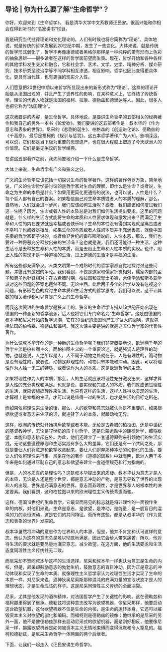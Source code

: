 ## 导论 | 你为什么要了解“生命哲学”？

你好，欢迎来到《生命哲学》。 我是清华大学中文系教师汪民安。很高兴能和你相会在得到听书的“名家讲书”栏目。



我是研究当代批评理论和文化理论的。人们有时候也将它简称为“理论”。具体地说，就是传统的哲学发展到20世纪中期，发生了一些变化。大体来说，就是传统的哲学形式弱化了，哲学不再像康德或者黑格尔那样是一种纯粹的带有形而上色彩的抽象思辨——很多读者在这样的哲学面前望而生畏。现在，哲学开始和各种各样的其他学科发生交叉和融合，它和社会学、艺术、文学、史学、精神分析、媒介研究、技术研究至政治学等不同学科相互渗透，相互影响。哲学也因此变得更具体化，更具有当代性，也有更强的现实介入性。

人们愿意把20世纪中期以来哲学所显现出来的新形式称为“理论”。这样的理论开始是从法国出现的，并且产生了世界性的影响，在某种意义上，它终结了传统哲学。理论的代表人物就是法国的福柯、拉康、德勒兹和德里达等人。因此，很多人也把它称为“法国理论”。

这次我要讲的内容，是生命哲学。具体地说，是要讲生命哲学的五部相关的经典著作和我自己的另外一本书《论爱欲》。我们要讲的这五部著作是：叔本华的《作为意志和表象的世界》、尼采的《悲剧的诞生》、柏格森的《创造进化论》、德勒兹的《千高原》，最后是福柯的《规训与惩罚》。这五本哲学著作广为人知，影响深远，可以说，它们都是当下极为重要的思想遗产，也在很大程度上塑造了今天欧洲人的价值观。它们是毫无争议的哲学经典。

在讲这五部著作之前，我先简要地介绍一下什么是生命哲学。



大体上来说，生命哲学有广义和狭义之分。

广义的生命哲学应该包括一切探讨生命的哲学著作。这样的著作包罗万象，简单地说，广义的生命哲学要讨论的是哲学家对生命的理解，即什么是生命？或者说，生命之为生命的本质是什么？如果用更简化更通俗的说法，也可以说，人性是什么？每个哲人都有自己的答案。如果相信自己对生命本质或者人的本质的理解，那么，自然地，人们就会进一步问，我们应该如何生活呢？或者，我们应该如何度过我们这一生呢？因为，生命或者人性的本质总是对我们如何生活提出要求。这里的问题就是，什么样的生活方式能将生命的本质和人性要求体现和激发出来？而满足了生命和人性的内在要求就是幸福或者快乐吗？生命的本性没有得到实现就是痛苦或者不幸吗？也或者是相反，如果生命的本质或者人性的本质并不充满善意，就像中国先秦的哲学家荀子说的，或者像17世纪的霍布斯所说的，人性本恶，那么，我们也要过一种将恶充分释放出来的生活吗？这也就是说，我们还可能过一种生活，这种生活不是去释放生命和人性的本质，而是去阻止生命和人性本质的实现。也许，阻止人性的实现才是一种道德的生活，过上道德的生活才是幸福的生活。

所有这些都充满争议。人类文明第一个成熟时代的哲学家都自觉地探讨过这些问题，并彼此有激烈的争论。我们看到，不仅是道家和儒家针锋相对，儒家内部的孟子和荀子也针锋相对；在古希腊时期，柏拉图和亚里士多德，犬儒学派和斯多亚学派对这些问题的答案也迥然不同。无论中西，此后两千多年的哲学从没有忽视这个问题，有形形色色的探讨生命本质和生活方式的哲学思考。我们可以说，这不计其数的相关著作都可以算是广义上的生命哲学。



而我这次要讲的生命哲学是狭义上的，狭义的生命哲学专指从19世纪开始出现在德国的一种全新的哲学流派，后人也将它们专门命名为“生命哲学”。这是由德国的叔本华和尼采开拓的哲学思潮，它在20世纪的法国也产生了巨大的回响，这就包括法国的柏格森、德勒兹和福柯。我这次课主要是讲的就是这五位哲学家的代表性著作。

为什么说叔本华开创的是一种新的生命哲学呢？我们非常概要地说，欧洲两千年的哲学主流是柏拉图主义。而柏拉图主义的一个重要论述，就是强调人是理性的动物。也就是说，人之所以是人，人不同于动物之处就在于，人是有理性的，而动物是没有理性的，或者说，动物是非理性的，动物只有本能和冲动。因此，可以将理性作为人独一无二的特质，或者说作为人的本质。这是欧洲哲学的主流。

如果将理性作为人的本质，那么，人的生活就应该将理性充分激发出来，这样才算是人性的充分实现和满足。也就是说，要实现和完成人的本质，我们就应该过理性的生活，就应该根据理性来生活。也只有这样的生活，这样人性得以实现的生活，才算得上是幸福的生活，才可以说是值得一过的生活，也才是生活的目标之所在。

而如果依照理性来生活的话，那么，人的欲望和意志就被认为是不重要的，如果根据欲望或者意志来生活的话，就违背了人的本质，就跟动物无异。

这样，欧洲的传统就开始排斥欲望或者本能。无论是古希腊的柏拉图，还是中世纪的基督教神学，无论是17世纪的笛卡尔哲学，还是启蒙运动中的康德哲学，都将欲望、本能和意志排斥在外。为此，他们还建立了一套道德原则来引领他们的生活实践。无论这些道德原则和生活实践有多么大的差异，它们还是有一个共同之处，那就是要让人们将意志和欲望收敛起来，要让人们摒弃那种冲动的动物化的生活，要让人们依照理性来行事。尼采在他的著作《道德的谱系》中就表明，欧洲人两千多年来是如何通过压制自己的意志和欲望来建立一套道德规范和行为指南的。

但是，人的本质真的是理性吗？这是叔本华提出来的质疑。叔本华认为意志才是人的本质，无论是人还是整个世界，都是意志冲动的产物，是意志导致了世界的出现和人的出现，世界是充满意志的世界。意志而非理性，才是世界和人的根本性的决定要素。我们看到，这和柏拉图以来的欧洲理性主义传统背道而驰。

这样，德国19世纪的生命哲学，它最显而易见的标志就是将非理性的一面视作生命的内核。对他们来说，生命是意志，是欲望，是冲动，是能量，是一股盲目的混沌的力的永恒流动，这是它们的共同特征。而所有这些，都是从叔本华的《作为意志和表象的世界》发端的。

叔本华虽然将冲动的意志作为世界和人的本源，但是，他并不肯定和认可这样的意志。他认为这样的意志总是难以彻底地满足，因此它会给人带来痛苦。所以，他对待生活的要求就是要尽量地泯灭意志，减少欲望。在这方面，他的生活要求和生活态度同理性主义传统并无二致。

而尼采却不赞同叔本华这样的生活选择。尼采和叔本华一样也认为意志是生命的内核，但是，尼采却鼓励意志的勃勃生机，鼓励意志的盲目冲动。因为正是意志的冲动体现和实现了生命的本质。就像理性主义哲学家认为过理性生活才实现了生命的本质一样。对尼采来说，酒神狄奥尼索斯那种混沌的充满力量的宣泄状态才是人的理想状态，才是生命应该的样子。这是尼采同理性主义传统的全面决裂。

尼采，尤其是他发现的酒神精神，对法国哲学产生了关键性的影响。这在德勒兹和福柯那里得到了继承。德勒兹将这种意志改写为欲望机器，像尼采那样，他要启动这台欲望机器，这台欲望机器不仅是生命的内核，是生命的运转本身，它还可以摧毁资本主义对欲望的驯化和编码。而福柯则是德勒兹的镜像：他继承的是尼采的另外一面，他不是像德勒兹那样去启动尼采式的欲望机器，而是刚好相反，他要像尼采一样，揭露欲望机器是如何被资本主义无情地束缚而变得沉默和令人窒息的。福柯和德勒兹，是尼采生命哲学一体两面的两个后继者。

下面，让我们一起走入《汪民安讲生命哲学》。









